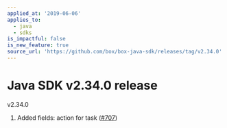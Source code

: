 ```yaml
---
applied_at: '2019-06-06'
applies_to:
  - java
  - sdks
is_impactful: false
is_new_feature: true
source_url: 'https://github.com/box/box-java-sdk/releases/tag/v2.34.0'
---
```


# Java SDK v2.34.0 release

v2.34.0
1. Added fields: action for task ([#707](https://github.com/box/box-java-sdk/pull/707))